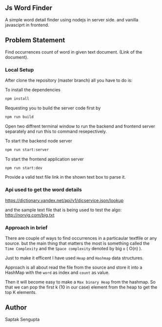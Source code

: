 ## Js Word Finder
A simple word detail finder using nodejs in server side. and vanilla javasciprt in frontend.

## Problem Statement

Find occurrences count of word in given text document. (Link of the document).

### Local Setup

After clone the repository (master branch) all you have to do is:

To install the dependencies
```bash
npm install
```
Requesting you to build the server code first by 
```bash
npm run build
```

Open two diffrent terminal window to run the backend and frontend server separately and run this to command resepectively.

To start the backend node server
```bash
npm run start:server
```

To start the frontend application server
```bash
npm run start:dev
```

Provide a valid text file link in the shown text box to parse it.

### Api used to get the word details

https://dictionary.yandex.net/api/v1/dicservice.json/lookup

and the sample text file that is being used to test the algo: http://norvig.com/big.txt

### Approach in brief

There are couple of ways to find occurrences in a particaular textfile or any source. but the main thing that matters the most is something called the `Time Complexity` and the `Space complexity` denoted by big `o` ( O(n) ).

Just to make it efficent I have used `Heap` and `Hashmap` data structures.

Approach is all about read the file from the source and store it into a HashMap with the `word` as index and `count` as value.

Then it will become easy to make a `Max binary Heap` from the hashmap. So that we can pop the first k (10 in our case) element from the heap to get the top K elements.


## Author
Saptak Sengupta